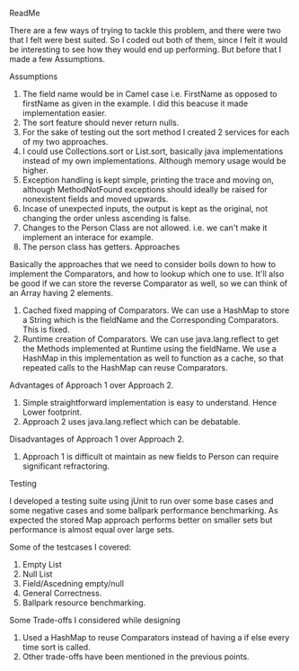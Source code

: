 ReadMe

There are a few ways of trying to tackle this problem, and there were two that I felt were best suited. So I coded out both of them, since I felt it would be interesting to see how they would end up performing.
But before that I made a few Assumptions.

Assumptions

1. The field name would be in Camel case i.e. FirstName as opposed to firstName as given in the example. I did this beacuse it made implementation easier.
2. The sort feature should never return nulls.
3. For the sake of testing out the sort method I created 2 services for each of my two approaches.
4. I could use Collections.sort or List.sort, basically java implementations instead of my own implementations. Although memory usage would be higher.
5. Exception handling is kept simple, printing the trace and moving on, although MethodNotFound exceptions should ideally be raised for nonexistent fields and moved upwards.
6. Incase of unexpected inputs, the output is kept as the original, not changing the order unless ascending is false.
7. Changes to the Person Class are not allowed. i.e. we can't make it implement an interace for example.
8. The person class has getters.
Approaches

Basically the approaches that we need to consider boils down to how to implement the Comparators, and how to lookup which one to use. It'll also be good if we can store the reverse Comparator as well, so we can think of an Array having 2 elements.
1. Cached fixed mapping of Comparators. We can use a HashMap to store a  String which is the fieldName and the Corresponding Comparators. This is fixed.
2. Runtime creation of Comparators. We can use java.lang.reflect to get the Methods implemented at Runtime using the fieldName. We use a HashMap in this implementation as well to function as a cache, so that repeated calls to the HashMap can reuse Comparators.

Advantages of Approach 1 over Approach 2.
1. Simple straightforward implementation is easy to understand. Hence Lower footprint.
2. Approach 2 uses java.lang.reflect which can be debatable.

Disadvantages of Approach 1 over Approach 2.
1. Approach 1 is difficult ot maintain as new fields to Person can require significant refractoring.

Testing

I developed a testing suite using jUnit to run over some base cases and some negative cases and some ballpark performance benchmarking. As expected the stored Map approach performs better on smaller sets but performance is almost equal over large sets.

Some of the testcases I covered:
1. Empty List
2. Null List
3. Field/Ascedning empty/null
4. General Correctness.
5. Ballpark resource benchmarking.

Some Trade-offs I considered while designing
1. Used a HashMap to reuse Comparators instead of having a if else every time sort is called.
2. Other trade-offs have been mentioned in the previous points.

